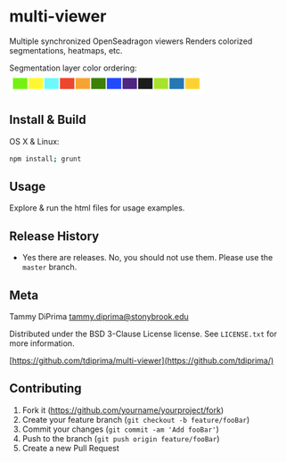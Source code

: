 # multi-viewer

Multiple synchronized OpenSeadragon viewers
Renders colorized segmentations, heatmaps, etc.

Segmentation layer color ordering: ![](images/color-ordering.png)

## Install & Build

OS X & Linux:

```sh
npm install; grunt
```

## Usage

Explore & run the html files for usage examples.

## Release History

* Yes there are releases. No, you should not use them. Please use the `master` branch.

## Meta

Tammy DiPrima tammy.diprima@stonybrook.edu

Distributed under the BSD 3-Clause License license. See ``LICENSE.txt`` for more information.

[https://github.com/tdiprima/multi-viewer](https://github.com/tdiprima/)

## Contributing

1. Fork it (<https://github.com/yourname/yourproject/fork>)
2. Create your feature branch (`git checkout -b feature/fooBar`)
3. Commit your changes (`git commit -am 'Add fooBar'`)
4. Push to the branch (`git push origin feature/fooBar`)
5. Create a new Pull Request
